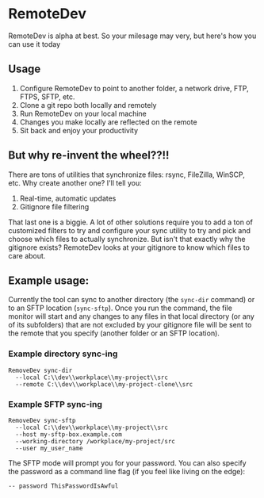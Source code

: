 # RemoteDev

RemoteDev is alpha at best. So your milesage may very, but here's how you can use it today

## Usage

1. Configure RemoteDev to point to another folder, a network drive, FTP, FTPS, SFTP, etc.
1. Clone a git repo both locally and remotely
1. Run RemoteDev on your local machine
1. Changes you make locally are reflected on the remote
1. Sit back and enjoy your productivity

## But why re-invent the wheel??!!

There are tons of utilities that synchronize files: rsync, FileZilla, WinSCP, etc. Why create another one? I'll tell you:

1. Real-time, automatic updates
1. Gitignore file filtering

That last one is a biggie. A lot of other solutions require you to add a ton of customized filters to try and configure your sync utility to try and pick and choose which files to actually synchronize. But isn't that exactly why the gitignore exists? RemoteDev looks at your gitignore to know which files to care about.

## Example usage:

Currently the tool can sync to another directory (the `sync-dir` command) or to an SFTP location (`sync-sftp`). Once you run the command, the file monitor will start and any changes to any files in that local directory (or any of its subfolders) that are not excluded by your gitignore file will be sent to the remote that you specify (another folder or an SFTP location).

### Example directory sync-ing

```
RemoveDev sync-dir
  --local C:\\dev\\workplace\\my-project\\src
  --remote C:\\dev\\workplace\\my-project-clone\\src
```

### Example SFTP sync-ing

```
RemoveDev sync-sftp
  --local C:\\dev\\workplace\\my-project\\src
  --host my-sftp-box.example.com
  --working-directory /workplace/my-project/src
  --user my_user_name
```

The SFTP mode will prompt you for your password. You can also specify the password as a command line flag (if you feel like living on the edge):

```-- password ThisPasswordIsAwful```
